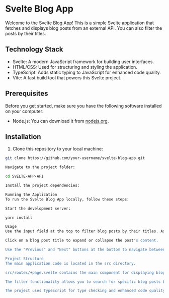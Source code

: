# Svelte Blog App

Welcome to the Svelte Blog App! This is a simple Svelte application that fetches and displays blog posts from an external API. You can also filter the posts by their titles.

## Technology Stack

- Svelte: A modern JavaScript framework for building user interfaces.
- HTML/CSS: Used for structuring and styling the application.
- TypeScript: Adds static typing to JavaScript for enhanced code quality.
- Vite: A fast build tool that powers this Svelte project.

## Prerequisites

Before you get started, make sure you have the following software installed on your computer:

- Node.js: You can download it from [nodejs.org](https://nodejs.org/).

## Installation

1. Clone this repository to your local machine:

```bash
git clone https://github.com/your-username/svelte-blog-app.git

Navigate to the project folder:

cd SVELTE-APP-API

Install the project dependencies:

Running the Application
To run the Svelte Blog App locally, follow these steps:

Start the development server:

yarn install

Usage
Use the input field at the top to filter blog posts by their titles. As you type, the list of displayed posts will update dynamically.

Click on a blog post title to expand or collapse the post's content.

Use the "Previous" and "Next" buttons at the bottom to navigate between pages of blog posts.

Project Structure
The main application code is located in the src directory.

src/routes/+page.svelte contains the main component for displaying blog posts and handling user interactions and fetches data from an external API and displays it in a paginated list.

The filter functionality allows you to search for specific blog posts by title.

The project uses TypeScript for type checking and enhanced code quality


